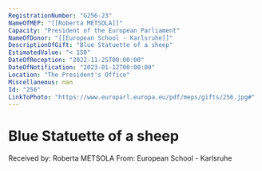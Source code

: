 ```yaml
---
RegistrationNumber: "G256-23"
NameOfMEP: "[[Roberta METSOLA]]"
Capacity: "President of the European Parliament"
NameOfDonor: "[[European School - Karlsruhe]]"
DescriptionOfGift: "Blue Statuette of a sheep"
EstimatedValue: "< 150"
DateOfReception: "2022-11-25T00:00:00"
DateOfNotification: "2023-01-12T00:00:00"
Location: "The President's Office"
Miscellaneous: nan
Id: "256"
LinkToPhoto: "https://www.europarl.europa.eu/pdf/meps/gifts/256.jpg#"
---
```


# Blue Statuette of a sheep

Received by: Roberta METSOLA
From: European School - Karlsruhe
